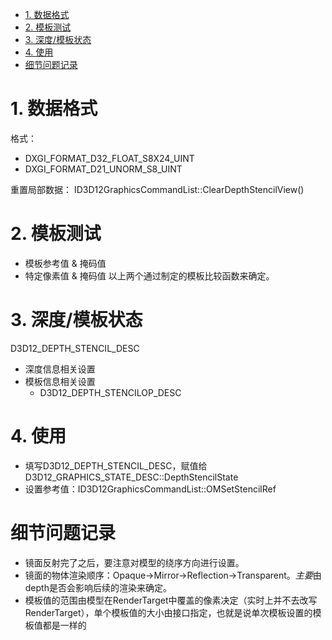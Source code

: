 <!-- TOC -->

- [1. 数据格式](#1-数据格式)
- [2. 模板测试](#2-模板测试)
- [3. 深度/模板状态](#3-深度模板状态)
- [4. 使用](#4-使用)
- [细节问题记录](#细节问题记录)

<!-- /TOC -->

# 1. 数据格式
格式：
- DXGI_FORMAT_D32_FLOAT_S8X24_UINT
- DXGI_FORMAT_D21_UNORM_S8_UINT

重置局部数据：
ID3D12GraphicsCommandList::ClearDepthStencilView()

# 2. 模板测试
- 模板参考值 & 掩码值
- 特定像素值 & 掩码值
以上两个通过制定的模板比较函数来确定。

# 3. 深度/模板状态
D3D12_DEPTH_STENCIL_DESC
- 深度信息相关设置
- 模板信息相关设置
  - D3D12_DEPTH_STENCILOP_DESC

# 4. 使用
- 填写D3D12_DEPTH_STENCIL_DESC，赋值给D3D12_GRAPHICS_STATE_DESC::DepthStencilState
- 设置参考值：ID3D12GraphicsCommandList::OMSetStencilRef

# 细节问题记录
- 镜面反射完了之后，要注意对模型的绕序方向进行设置。
- 镜面的物体渲染顺序：Opaque->Mirror->Reflection->Transparent。*主要*由depth是否会影响后续的渲染来确定。
- 模板值的范围由模型在RenderTarget中覆盖的像素决定（实时上并不去改写RenderTarget），单个模板值的大小由接口指定，也就是说单次模板设置的模板值都是一样的